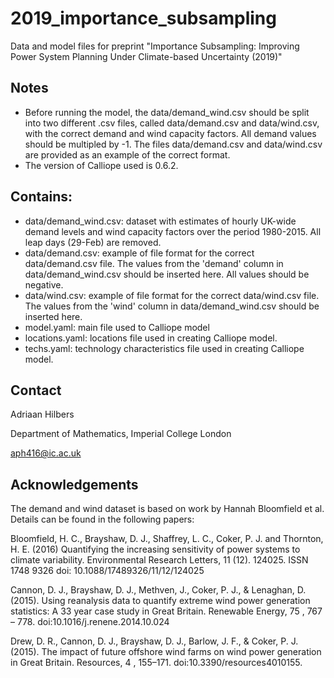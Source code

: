 # 2019_importance_subsampling
Data and model files for preprint "Importance Subsampling: Improving Power System Planning Under Climate-based Uncertainty (2019)"


## Notes 
- Before running the model, the data/demand_wind.csv should be split into two different .csv files, called data/demand.csv and data/wind.csv, with the correct demand and wind capacity factors. All demand values should be multipled by -1. The files data/demand.csv and data/wind.csv are provided as an example of the correct format.
- The version of Calliope used is 0.6.2.


## Contains:
- data/demand_wind.csv: dataset with estimates of hourly UK-wide demand levels and wind capacity factors over the period 1980-2015. All leap days (29-Feb) are removed.
- data/demand.csv: example of file format for the correct data/demand.csv file. The values from the 'demand' column in data/demand_wind.csv should be inserted here. All values should be negative.
- data/wind.csv: example of file format for the correct data/wind.csv file. The values from the 'wind' column in data/demand_wind.csv should be inserted here.
- model.yaml: main file used to Calliope model
- locations.yaml: locations file used in creating Calliope model. 
- techs.yaml: technology characteristics file used in creating Calliope model.  


## Contact
Adriaan Hilbers

Department of Mathematics, Imperial College London

aph416@ic.ac.uk


## Acknowledgements
The demand and wind dataset is based on work by Hannah Bloomfield et al. Details can be found in the following papers:

Bloomfield, H. C., Brayshaw, D. J., Shaffrey, L. C., Coker, P. J. and Thornton, H. E. (2016) Quantifying the increasing sensitivity of power systems to climate variability. Environmental Research Letters, 11 (12). 124025. ISSN 1748­ 9326 doi: 10.1088/1748­9326/11/12/124025

Cannon, D. J., Brayshaw, D. J., Methven, J., Coker, P. J., & Lenaghan, D. (2015). Using reanalysis data to quantify extreme wind power generation statistics: A 33 year case study in Great Britain. Renewable Energy, 75 , 767 – 778. doi:10.1016/j.renene.2014.10.024

Drew, D. R., Cannon, D. J., Brayshaw, D. J., Barlow, J. F., & Coker, P. J. (2015). The impact of future offshore wind farms on wind power generation in Great Britain. Resources, 4 , 155–171. doi:10.3390/resources4010155.
